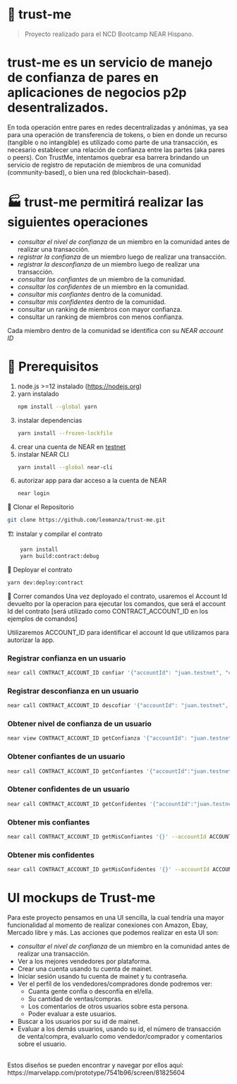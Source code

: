 # 🚧  trust-me
> Proyecto realizado para el NCD Bootcamp NEAR Hispano.
# trust-me es un servicio de manejo de confianza de pares en aplicaciones de negocios p2p desentralizados.

En toda operación entre pares en redes decentralizadas y anónimas, ya sea para una operación de transferencia de tokens, o bien en donde un recurso (tangible o no intangible) es utilizado como parte de una transacción, es necesario establecer una relación de confianza entre las partes (aka pares o peers).
Con TrustMe, intentamos quebrar esa barrera brindando un servicio de registro de reputación de miembros de una comunidad (community-based), o bien una red (blockchain-based).

# 🏭 trust-me permitirá realizar las siguientes operaciones
   * _consultar el nivel de confianza_ de un miembro en la comunidad antes de realizar una transacción.
   * _registrar la confianza_ de un miembro luego de realizar una transacción.
   * _registrar la desconfianza_ de un miembro luego de realizar una transacción. 
   * _consultar los confiantes_ de un miembro de la comunidad. 
   * _consultar los confidentes_ de un miembro en la comunidad.
   * _consultar mis confiantes_ dentro de la comunidad.
   * _consultar mis confidentes_ dentro de la comunidad.
   * consultar un ranking de miembros con mayor confianza.
   * consultar un ranking de miembros con menos confianza.

Cada miembro dentro de la comunidad se identifica con su _NEAR account ID_ 

# 🏁 Prerequisitos 
1. node.js >=12 instalado (https://nodejs.org)
2. yarn instalado
    ```bash
    npm install --global yarn
    ```
3. instalar dependencias
    ```bash
    yarn install --frozen-lockfile
    ```
4. crear una cuenta de NEAR en [testnet](https://docs.near.org/docs/develop/basics/create-account#creating-a-testnet-account)
5. instalar NEAR CLI
    ```bash
    yarn install --global near-cli
    ```
6. autorizar app para dar acceso a la cuenta de NEAR
    ```bash
    near login
     ```

🐑 Clonar el Repositorio
```bash
git clone https://github.com/leomanza/trust-me.git
```

🏗 instalar y compilar el contrato
```bash
    yarn install
    yarn build:contract:debug
```

🚀 Deployar el contrato
```bash
yarn dev:deploy:contract
```

🚂 Correr comandos
Una vez deployado el contrato, usaremos el Account Id devuelto por la operacion para ejecutar los comandos, que será el account Id del contrato [será utilizado como CONTRACT_ACCOUNT_ID en los ejemplos de comandos]

Utilizaremos ACCOUNT_ID para identificar el account Id que utilizamos para autorizar la app.

### Registrar confianza en un usuario
```bash
near call CONTRACT_ACCOUNT_ID confiar '{"accountId": "juan.testnet", "comment":"todo perfecto", "relatedTx":"6ZSbdHZFkKGxnrYiY9fyym2uShbJYSLmzPSizJfX5Eee"}' --account-id ACCOUNT_ID
```

### Registrar desconfianza en un usuario
```bash
near call CONTRACT_ACCOUNT_ID descofiar '{"accountId": "juan.testnet", "comment":"vendedor poco confiable", "relatedTx":"6ZSbdHZFkKGxnrYiY9fyym2uShbJYSLmzPSizJfX5Eee"}' --account-id ACCOUNT_ID
```

### Obtener nivel de confianza de un usuario
```bash
near view CONTRACT_ACCOUNT_ID getConfianza '{"accountId": "juan.testnet"}'
```

### Obtener confiantes de un usuario
```bash
near call CONTRACT_ACCOUNT_ID getConfiantes '{"accountId":"juan.testnet"}' --accountId ACCOUNT_ID
```

### Obtener confidentes de un usuario
```bash
near call CONTRACT_ACCOUNT_ID getConfidentes '{"accountId":"juan.testnet"}' --accountId ACCOUNT_ID
```

### Obtener mis confiantes
```bash
near call CONTRACT_ACCOUNT_ID getMisConfiantes '{}' --accountId ACCOUNT_ID
```

### Obtener mis confidentes
```bash
near call CONTRACT_ACCOUNT_ID getMisConfidentes '{}' --accountId ACCOUNT_ID
```


# UI mockups de Trust-me
Para este proyecto pensamos en una UI sencilla, la cual tendría una mayor funcionalidad al momento de realizar conexiones con Amazon, Ebay, Mercado libre y más. Las acciones que podemos realizar en esta UI son:
   * _consultar el nivel de confianza_ de un miembro en la comunidad antes de realizar una transacción.
   * Ver a los mejores vendedores por plataforma.
   * Crear una cuenta usando tu cuenta de mainet.
   * Iniciar sesión usando tu cuenta de mainet y tu contraseña.
   * Ver el perfíl de los vendedores/compradores donde podremos ver:
       * Cuanta gente confía o desconfía en el/ella.
       * Su cantidad de ventas/compras.
       * Los comentarios de otros usuarios sobre esta persona.
       * Poder evaluar a este usuarios.
   * Buscar a los usuarios por su id de mainet.
   * Evaluar a los demás usuarios, usando su id, el número de transacción de venta/compra, evaluarlo como vendedor/comprador y comentarios sobre el usuario.
<br />
Estos diseños se pueden encontrar y navegar por ellos aquí: https://marvelapp.com/prototype/7541b96/screen/81825604









